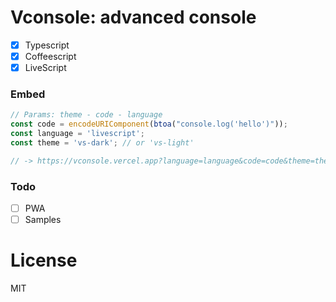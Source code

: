 # Vconsole: advanced console

- [x] Typescript
- [x] Coffeescript
- [x] LiveScript

### Embed
```js
// Params: theme - code - language
const code = encodeURIComponent(btoa("console.log('hello')"));
const language = 'livescript'; 
const theme = 'vs-dark'; // or 'vs-light'

// -> https://vconsole.vercel.app?language=language&code=code&theme=theme
```

### Todo
- [ ] PWA
- [ ] Samples

# License
MIT